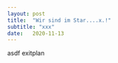 ```yaml
---
layout: post
title:  "Wir sind im Star....x.!"
subtitle: "xxx"
date:   2020-11-13
---
```

asdf exitplan
